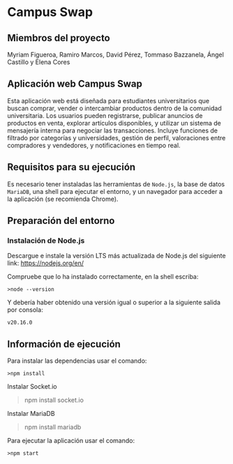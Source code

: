 # **Campus Swap**

## Miembros del proyecto
Myriam Figueroa, Ramiro Marcos, David Pérez, Tommaso Bazzanela, Ángel Castillo y Elena Cores

## Aplicación web Campus Swap
Esta aplicación web está diseñada para estudiantes universitarios que buscan comprar, vender o intercambiar productos dentro de la comunidad universitaria. Los usuarios pueden registrarse, publicar anuncios de productos en venta, explorar artículos disponibles, y utilizar un sistema de mensajería interna para negociar las transacciones. Incluye funciones de filtrado por categorías y universidades, gestión de perfil, valoraciones entre compradores y vendedores, y notificaciones en tiempo real. 

## Requisitos para su ejecución
Es necesario tener instaladas las herramientas de `Node.js`, la base de datos `MariaDB`, una shell para ejecutar el entorno, y un navegador para acceder a la aplicación (se recomienda Chrome).

## Preparación del entorno 
### Instalación de Node.js
Descargue e instale la versión LTS más actualizada de Node.js del siguiente link: https://nodejs.org/en/

Compruebe que lo ha instalado correctamente, en la shell escriba:
~~~
>node --version
~~~
Y debería haber obtenido una versión igual o superior a la siguiente salida por consola:
~~~
v20.16.0
~~~

## Información de ejecución
Para instalar las dependencias usar el comando:
~~~
>npm install
~~~

Instalar Socket.io

>npm install socket.io

Instalar MariaDB

>npm install mariadb

Para ejecutar la aplicación usar el comando:
~~~
>npm start
~~~


